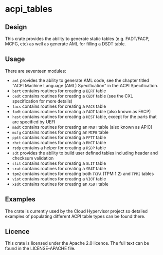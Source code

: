 # acpi_tables

## Design

This crate provides the ability to generate static tables (e.g. FADT/FACP,
MCFG, etc) as well as generate AML for filling a DSDT table.

## Usage

There are seventeen modules:

* `aml` provides the ability to generate AML code, see the chapter titled "ACPI
  Machine Language (AML) Specification" in the ACPI Specification.
* `bert` contains routines for creating a `BERT` table
* `cedt` contains routines for creating a `CEDT` table (see the CXL specification
  for more details)
* `facs` contains routines for creating a `FACS` table
* `fadt` contains routines for creating a `FADT` table (also known as FACP)
* `hest` contains routines for creating a `HEST` table, except for the
  parts that are specified by UEFI
* `madt` contains routines for creating an `MADT` table (also known as APIC)
* `mcfg` contains routines for creating an `MCFG` table
* `pptt` contains routines for creating a `PPTT` table
* `rhct` contains routines for creating a `RHCT` table
* `rsdp` contains a helper for creating a `RSDP` table
* `sdt` provides the ability to build user defined tables including header and
  checksum validation
* `slit` contains routines for creating a `SLIT` table
* `srat` contains routines for creating a `SRAT` table
* `tpm2` contains routines for creating both `TCPA` (TPM 1.2) and `TPM2` tables
* `viot` contains routines for creating a `VIOT` table
* `xsdt` contains routines for creating an `XSDT` table

## Examples

The crate is currently used by the Cloud Hypervisor project so detailed
examples of populating different ACPI table types can be found there.


## Licence

This crate is licensed under the Apache 2.0 licence. The full text can be found
in the LICENSE-APACHE file.

